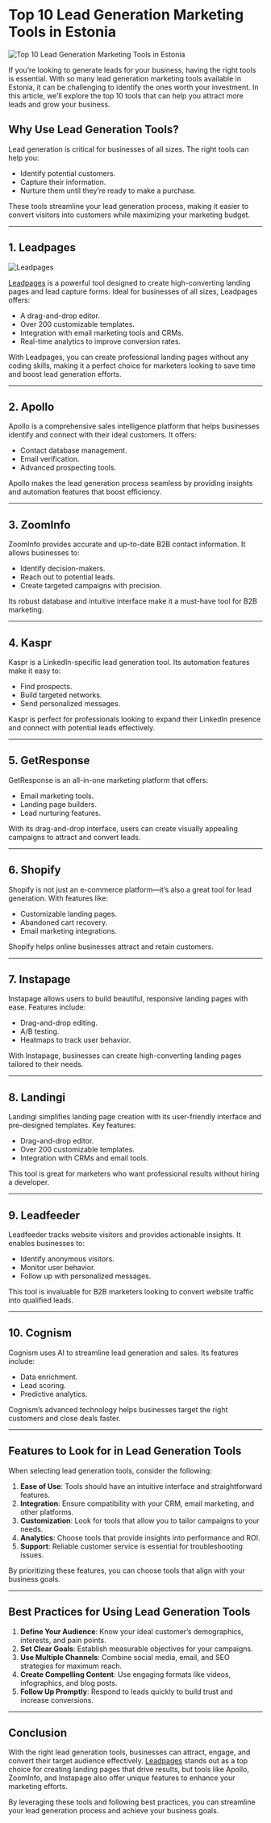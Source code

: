 # Top 10 Lead Generation Marketing Tools in Estonia

![Top 10 Lead Generation Marketing Tools in Estonia](https://marketingtools360.com/wp-content/uploads/2024/06/The-Top-10-Lead-Generation-Marketing-Tools-in-the-Estonia-2-1024x701.jpg)

If you’re looking to generate leads for your business, having the right tools is essential. With so many lead generation marketing tools available in Estonia, it can be challenging to identify the ones worth your investment. In this article, we’ll explore the top 10 tools that can help you attract more leads and grow your business.

## Why Use Lead Generation Tools?

Lead generation is critical for businesses of all sizes. The right tools can help you:
- Identify potential customers.
- Capture their information.
- Nurture them until they’re ready to make a purchase.

These tools streamline your lead generation process, making it easier to convert visitors into customers while maximizing your marketing budget.

---

## **1. Leadpages**

![Leadpages](https://marketingtools360.com/wp-content/uploads/2024/06/The-Top-10-Lead-Generation-Marketing-Tools-in-the-Estonia-3-1024x701.jpg)

[Leadpages](https://bit.ly/LEadPages) is a powerful tool designed to create high-converting landing pages and lead capture forms. Ideal for businesses of all sizes, Leadpages offers:
- A drag-and-drop editor.
- Over 200 customizable templates.
- Integration with email marketing tools and CRMs.
- Real-time analytics to improve conversion rates.

With Leadpages, you can create professional landing pages without any coding skills, making it a perfect choice for marketers looking to save time and boost lead generation efforts.

---

## **2. Apollo**

Apollo is a comprehensive sales intelligence platform that helps businesses identify and connect with their ideal customers. It offers:
- Contact database management.
- Email verification.
- Advanced prospecting tools.

Apollo makes the lead generation process seamless by providing insights and automation features that boost efficiency.

---

## **3. ZoomInfo**

ZoomInfo provides accurate and up-to-date B2B contact information. It allows businesses to:
- Identify decision-makers.
- Reach out to potential leads.
- Create targeted campaigns with precision.

Its robust database and intuitive interface make it a must-have tool for B2B marketing.

---

## **4. Kaspr**

Kaspr is a LinkedIn-specific lead generation tool. Its automation features make it easy to:
- Find prospects.
- Build targeted networks.
- Send personalized messages.

Kaspr is perfect for professionals looking to expand their LinkedIn presence and connect with potential leads effectively.

---

## **5. GetResponse**

GetResponse is an all-in-one marketing platform that offers:
- Email marketing tools.
- Landing page builders.
- Lead nurturing features.

With its drag-and-drop interface, users can create visually appealing campaigns to attract and convert leads.

---

## **6. Shopify**

Shopify is not just an e-commerce platform—it’s also a great tool for lead generation. With features like:
- Customizable landing pages.
- Abandoned cart recovery.
- Email marketing integrations.

Shopify helps online businesses attract and retain customers.

---

## **7. Instapage**

Instapage allows users to build beautiful, responsive landing pages with ease. Features include:
- Drag-and-drop editing.
- A/B testing.
- Heatmaps to track user behavior.

With Instapage, businesses can create high-converting landing pages tailored to their needs.

---

## **8. Landingi**

Landingi simplifies landing page creation with its user-friendly interface and pre-designed templates. Key features:
- Drag-and-drop editor.
- Over 200 customizable templates.
- Integration with CRMs and email tools.

This tool is great for marketers who want professional results without hiring a developer.

---

## **9. Leadfeeder**

Leadfeeder tracks website visitors and provides actionable insights. It enables businesses to:
- Identify anonymous visitors.
- Monitor user behavior.
- Follow up with personalized messages.

This tool is invaluable for B2B marketers looking to convert website traffic into qualified leads.

---

## **10. Cognism**

Cognism uses AI to streamline lead generation and sales. Its features include:
- Data enrichment.
- Lead scoring.
- Predictive analytics.

Cognism’s advanced technology helps businesses target the right customers and close deals faster.

---

## Features to Look for in Lead Generation Tools

When selecting lead generation tools, consider the following:
1. **Ease of Use**: Tools should have an intuitive interface and straightforward features.
2. **Integration**: Ensure compatibility with your CRM, email marketing, and other platforms.
3. **Customization**: Look for tools that allow you to tailor campaigns to your needs.
4. **Analytics**: Choose tools that provide insights into performance and ROI.
5. **Support**: Reliable customer service is essential for troubleshooting issues.

By prioritizing these features, you can choose tools that align with your business goals.

---

## Best Practices for Using Lead Generation Tools

1. **Define Your Audience**: Know your ideal customer’s demographics, interests, and pain points.
2. **Set Clear Goals**: Establish measurable objectives for your campaigns.
3. **Use Multiple Channels**: Combine social media, email, and SEO strategies for maximum reach.
4. **Create Compelling Content**: Use engaging formats like videos, infographics, and blog posts.
5. **Follow Up Promptly**: Respond to leads quickly to build trust and increase conversions.

---

## Conclusion

With the right lead generation tools, businesses can attract, engage, and convert their target audience effectively. [Leadpages](https://bit.ly/LEadPages) stands out as a top choice for creating landing pages that drive results, but tools like Apollo, ZoomInfo, and Instapage also offer unique features to enhance your marketing efforts.

By leveraging these tools and following best practices, you can streamline your lead generation process and achieve your business goals.
